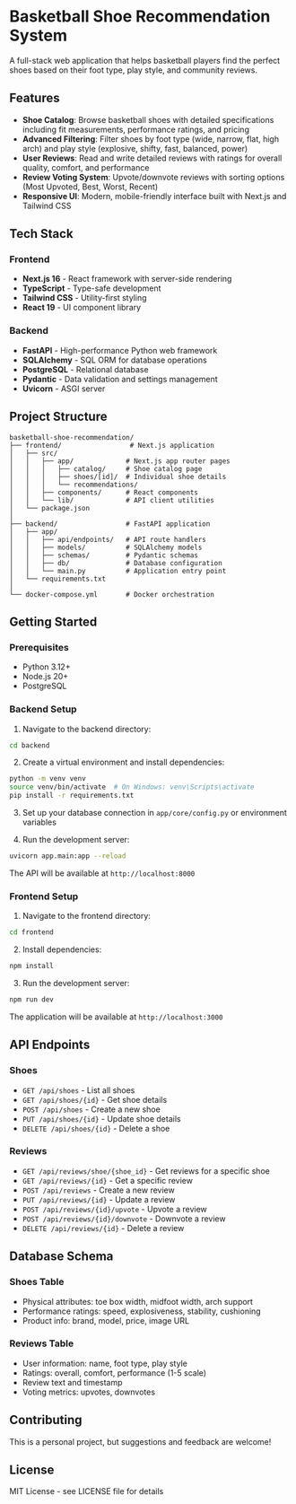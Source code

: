 # Basketball Shoe Recommendation System

A full-stack web application that helps basketball players find the perfect shoes based on their foot type, play style, and community reviews.

## Features

- **Shoe Catalog**: Browse basketball shoes with detailed specifications including fit measurements, performance ratings, and pricing
- **Advanced Filtering**: Filter shoes by foot type (wide, narrow, flat, high arch) and play style (explosive, shifty, fast, balanced, power)
- **User Reviews**: Read and write detailed reviews with ratings for overall quality, comfort, and performance
- **Review Voting System**: Upvote/downvote reviews with sorting options (Most Upvoted, Best, Worst, Recent)
- **Responsive UI**: Modern, mobile-friendly interface built with Next.js and Tailwind CSS

## Tech Stack

### Frontend
- **Next.js 16** - React framework with server-side rendering
- **TypeScript** - Type-safe development
- **Tailwind CSS** - Utility-first styling
- **React 19** - UI component library

### Backend
- **FastAPI** - High-performance Python web framework
- **SQLAlchemy** - SQL ORM for database operations
- **PostgreSQL** - Relational database
- **Pydantic** - Data validation and settings management
- **Uvicorn** - ASGI server

## Project Structure

```
basketball-shoe-recommendation/
├── frontend/                 # Next.js application
│   ├── src/
│   │   ├── app/             # Next.js app router pages
│   │   │   ├── catalog/     # Shoe catalog page
│   │   │   ├── shoes/[id]/  # Individual shoe details
│   │   │   └── recommendations/
│   │   ├── components/      # React components
│   │   └── lib/             # API client utilities
│   └── package.json
│
├── backend/                 # FastAPI application
│   ├── app/
│   │   ├── api/endpoints/   # API route handlers
│   │   ├── models/          # SQLAlchemy models
│   │   ├── schemas/         # Pydantic schemas
│   │   ├── db/              # Database configuration
│   │   └── main.py          # Application entry point
│   └── requirements.txt
│
└── docker-compose.yml       # Docker orchestration
```

## Getting Started

### Prerequisites
- Python 3.12+
- Node.js 20+
- PostgreSQL

### Backend Setup

1. Navigate to the backend directory:
```bash
cd backend
```

2. Create a virtual environment and install dependencies:
```bash
python -m venv venv
source venv/bin/activate  # On Windows: venv\Scripts\activate
pip install -r requirements.txt
```

3. Set up your database connection in `app/core/config.py` or environment variables

4. Run the development server:
```bash
uvicorn app.main:app --reload
```

The API will be available at `http://localhost:8000`

### Frontend Setup

1. Navigate to the frontend directory:
```bash
cd frontend
```

2. Install dependencies:
```bash
npm install
```

3. Run the development server:
```bash
npm run dev
```

The application will be available at `http://localhost:3000`

## API Endpoints

### Shoes
- `GET /api/shoes` - List all shoes
- `GET /api/shoes/{id}` - Get shoe details
- `POST /api/shoes` - Create a new shoe
- `PUT /api/shoes/{id}` - Update shoe details
- `DELETE /api/shoes/{id}` - Delete a shoe

### Reviews
- `GET /api/reviews/shoe/{shoe_id}` - Get reviews for a specific shoe
- `GET /api/reviews/{id}` - Get a specific review
- `POST /api/reviews` - Create a new review
- `PUT /api/reviews/{id}` - Update a review
- `POST /api/reviews/{id}/upvote` - Upvote a review
- `POST /api/reviews/{id}/downvote` - Downvote a review
- `DELETE /api/reviews/{id}` - Delete a review

## Database Schema

### Shoes Table
- Physical attributes: toe box width, midfoot width, arch support
- Performance ratings: speed, explosiveness, stability, cushioning
- Product info: brand, model, price, image URL

### Reviews Table
- User information: name, foot type, play style
- Ratings: overall, comfort, performance (1-5 scale)
- Review text and timestamp
- Voting metrics: upvotes, downvotes

## Contributing

This is a personal project, but suggestions and feedback are welcome!

## License

MIT License - see LICENSE file for details
